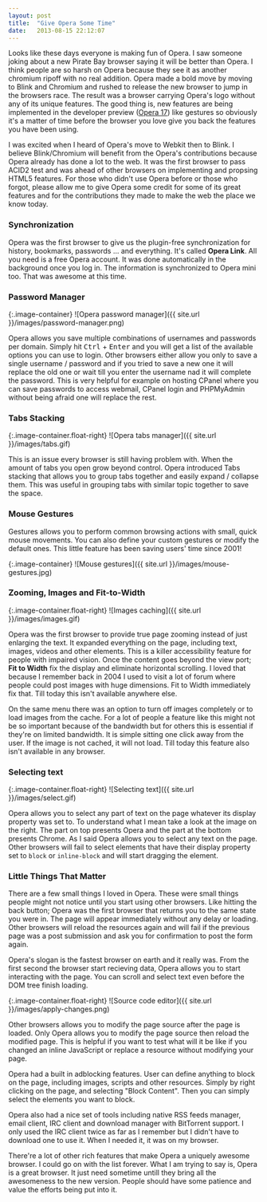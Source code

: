 ```yaml
---
layout: post
title:  "Give Opera Some Time"
date:   2013-08-15 22:12:07
---
```


Looks like these days everyone is making fun of Opera. I saw someone joking about a new Pirate Bay browser saying it will be better than Opera. I think people are so harsh on Opera because they see it as another chromium ripoff with no real addition. Opera made a bold move by moving to Blink and Chromium and rushed to release the new browser to jump in the browsers race. The result was a browser carrying Opera's logo without any of its unique features. The good thing is, new features are being implemented in the developer preview ([Opera 17][opera-17]) like gestures so obviously it's a matter of time before the browser you love give you back the features you have been using.

I was excited when I heard of Opera's move to Webkit then to Blink. I believe Blink/Chromium will benefit from the Opera's contributions because Opera already has done a lot to the web. It was the first browser to pass ACID2 test and was ahead of other browsers on implementing and propsing HTML5 features. For those who didn't use Opera before or those who forgot, please allow me to give Opera some credit for some of its great features and for the contributions they made to make the web the place we know today.

### Synchronization

Opera was the first browser to give us the plugin-free synchronization for history, bookmarks, passwords ... and everything. It's called **Opera Link**. All you need is a free Opera account. It was done automatically in the background once you log in. The information is synchronized to Opera mini too. That was awesome at this time.

### Password Manager

{:.image-container}
![Opera password manager]({{ site.url }}/images/password-manager.png)

Opera allows you save multiple combinations of usernames and passwords per domain. Simply hit <kbd>Ctrl</kbd> + <kbd>Enter</kbd> and you will get a list of the available options you can use to login. Other browsers either allow you only to save a single username / password and if you tried to save a new one it will replace the old one or wait till you enter the username nad it will complete the password. This is very helpful for example on hosting CPanel where you can save passwords to access webmail, CPanel login and PHPMyAdmin without being afraid one will replace the rest.

### Tabs Stacking

{:.image-container.float-right}
![Opera tabs manager]({{ site.url }}/images/tabs.gif)

This is an issue every browser is still having problem with. When the amount of tabs you open grow beyond control. Opera introduced Tabs stacking that allows you to group tabs together and easily expand / collapse them. This was useful in grouping tabs with similar topic together to save the space.

### Mouse Gestures

Gestures allows you to perform common browsing actions with small, quick mouse movements. You can also define your custom gestures or modify the default ones. This little feature has been saving users' time since 2001!

{:.image-container}
![Mouse gestures]({{ site.url }}/images/mouse-gestures.jpg)

### Zooming, Images and Fit-to-Width

{:.image-container.float-right}
![Images caching]({{ site.url }}/images/images.gif)

Opera was the first browser to provide true page zooming instead of just enlarging the text. It expanded everything on the page, including text, images, videos and other elements. This is a killer accessibility feature for people with impaired vision. Once the content goes beyond the view port; **Fit to Width** fix the display and eliminate horizontal scrolling. I loved that because I remember back in 2004 I used to visit a lot of forum where people could post images with huge dimensions. Fit to Width immediately fix that. Till today this isn't available anywhere else.

On the same menu there was an option to turn off images completely or to load images from the cache. For a lot of people a feature like this might not be so important because of the bandwidth but for others this is essential if they're on limited bandwidth. It is simple sitting one click away from the user. If the image is not cached, it will not load. Till today this feature also isn't available in any browser.

### Selecting text

{:.image-container.float-right}
![Selecting text]({{ site.url }}/images/select.gif)

Opera allows you to select any part of text on the page whatever its display property was set to. To understand what I mean take a look at the image on the right. The part on top presents Opera and the part at the bottom presents Chrome. As I said Opera allows you to select any text on the page. Other browsers will fail to select elements that have their display property set to `block` or `inline-block` and will start dragging the element.

### Little Things That Matter

There are a few small things I loved in Opera. These were small things people might not notice until you start using other browsers. Like hitting the back button; Opera was the first browser that returns you to the same state you were in. The page will appear immediately without any delay or loading. Other browsers will reload the resources again and will fail if the previous page was a post submission and ask you for confirmation to post the form again.

Opera's slogan is the fastest browser on earth and it really was. From the first second the browser start recieving data, Opera allows you to start interacting with the page. You can scroll and select text even before the DOM tree finish loading.

{:.image-container.float-right}
![Source code editor]({{ site.url }}/images/apply-changes.png)

Other browsers allows you to modify the page source after the page is loaded. Only Opera allows you to modify the page source then reload the modified page. This is helpful if you want to test what will it be like if you changed an inline JavaScript or replace a resource without modifying your page.

Opera had a built in adblocking features. User can define anything to block on the page, including images, scripts and other resources. Simply by right clicking on the page, and selecting "Block Content". Then you can simply select the elements you want to block.

Opera also had a nice set of tools including native RSS feeds manager, email client, IRC client and download manager with BitTorrent support. I only used the IRC client twice as far as I remember but I didn't have to download one to use it. When I needed it, it was on my browser.

There're a lot of other rich features that make Opera a uniquely awesome browser. I could go on with the list forever. What I am trying to say is, Opera is a great browser. It just need sometime untill they bring all the awesomeness to the new version. People should have some patience and value the efforts being put into it.

[opera-17]: http://my.opera.com/desktopteam/blog/2013/08/08/opera-17-first-developer-stream-preview
